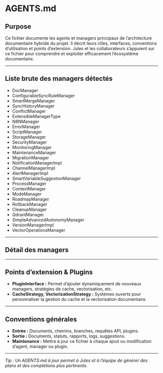# AGENTS.md

## Purpose

Ce fichier documente les agents et managers principaux de l’architecture documentaire hybride du projet. Il décrit leurs rôles, interfaces, conventions d’utilisation et points d’extension. Jules et les collaborateurs s’appuient sur ce fichier pour comprendre et exploiter efficacement l’écosystème documentaire.

---

## Liste brute des managers détectés

- DocManager
- ConfigurableSyncRuleManager
- SmartMergeManager
- SyncHistoryManager
- ConflictManager
- ExtensibleManagerType
- N8NManager
- ErrorManager
- ScriptManager
- StorageManager
- SecurityManager
- MonitoringManager
- MaintenanceManager
- MigrationManager
- NotificationManagerImpl
- ChannelManagerImpl
- AlertManagerImpl
- SmartVariableSuggestionManager
- ProcessManager
- ContextManager
- ModeManager
- RoadmapManager
- RollbackManager
- CleanupManager
- QdrantManager
- SimpleAdvancedAutonomyManager
- VersionManagerImpl
- VectorOperationsManager

---

## Détail des managers

---

## Points d’extension & Plugins

- **PluginInterface :** Permet d’ajouter dynamiquement de nouveaux managers, stratégies de cache, vectorisation, etc.
- **CacheStrategy, VectorizationStrategy :** Systèmes ouverts pour personnaliser la gestion du cache et la vectorisation documentaire.

---

## Conventions générales

- **Entrée :** Documents, chemins, branches, requêtes API, plugins.
- **Sortie :** Documents, statuts, rapports, logs, suggestions.
- **Maintenance :** Mettre à jour ce fichier à chaque ajout ou modification d’agent, manager ou plugin.

---

_Tip : Un AGENTS.md à jour permet à Jules et à l’équipe de générer des plans et des complétions plus pertinents._

